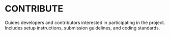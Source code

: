# CONTRIBUTE
Guides developers and contributors interested in participating in the project. Includes setup instructions, 
submission guidelines, and coding standards.